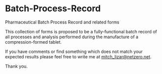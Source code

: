 # Batch-Process-Record
Pharmaceutical Batch Process Record and related forms 

This collection of forms is proposed to be a fully-functional batch record of all processes and analysis performed during the manufacture of a compression-formed tablet.

If you have comments or find something which does not match your expected results please feel free to write me at mitch_lizar@netzero.net.

Thank you.
